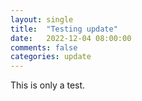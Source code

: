 ```yaml
---
layout: single
title:  "Testing update"
date:   2022-12-04 08:00:00
comments: false
categories: update
---
```

This is only a test.
